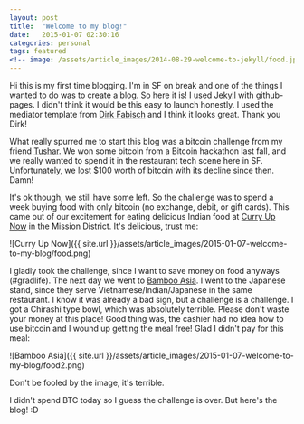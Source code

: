 ```yaml
---
layout: post
title:  "Welcome to my blog!"
date:   2015-01-07 02:30:16
categories: personal
tags: featured
<!-- image: /assets/article_images/2014-08-29-welcome-to-jekyll/food.jpg -->
---
```


Hi this is my first time blogging. I'm in SF on break and one of the things I wanted to do was to create a blog. So here it is! I used [Jekyll][jekyll] with github-pages. I didn't think it would be this easy to launch honestly. I used the mediator template from [Dirk Fabisch][dirk] and I think it looks great. Thank you Dirk!

What really spurred me to start this blog was a bitcoin challenge from my friend [Tushar][tushar]. We won some bitcoin from a Bitcoin hackathon last fall, and we really wanted to spend it in the restaurant tech scene here in SF. Unfortunately, we lost $100 worth of bitcoin with its decline since then. Damn! 

It's ok though, we still have some left. So the challenge was to spend a week buying food with only bitcoin (no exchange, debit, or gift cards). This came out of our excitement for eating delicious Indian food at [Curry Up Now][curry] in the Mission District. It's delicious, trust me:

![Curry Up Now]({{ site.url }}/assets/article_images/2015-01-07-welcome-to-my-blog/food.png)

I gladly took the challenge, since I want to save money on food anyways (#gradlife). The next day we went to [Bamboo Asia][bamboo]. I went to the Japanese stand, since they serve Vietnamese/Indian/Japanese in the same restaurant. I know it was already a bad sign, but a challenge is a challenge. I got a Chirashi type bowl, which was absolutely terrible. Please don't waste your money at this place! Good thing was, the cashier had no idea how to use bitcoin and I wound up getting the meal free! Glad I didn't pay for this meal:

![Bamboo Asia]({{ site.url }}/assets/article_images/2015-01-07-welcome-to-my-blog/food2.png)

Don't be fooled by the image, it's terrible. 

I didn't spend BTC today so I guess the challenge is over. But here's the blog! :D

[jekyll]: http://jekyllrb.com
[dirk]:   https://github.com/dirkfabisch/mediator
[tushar]: https://twitter.com/imbenzene
[curry]:  http://www.curryupnow.com/
[bamboo]: http://www.eatatbamboo.com/